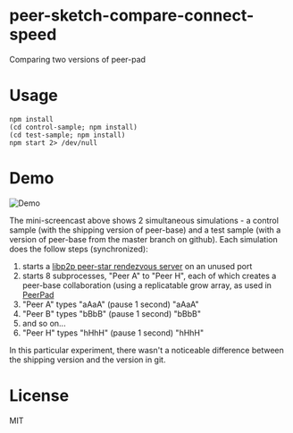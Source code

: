 # peer-sketch-compare-connect-speed

Comparing two versions of peer-pad

# Usage

```
npm install
(cd control-sample; npm install)
(cd test-sample; npm install)
npm start 2> /dev/null
```

# Demo

![Demo](https://gateway.ipfs.io/ipfs/Qmf34RLAUjcZBPFFz2CpkwENcqq92GdUbvg4ZeF1ibeQ7p/sketch-control-vs-test-sample.gif)

The mini-screencast above shows 2 simultaneous simulations - a control sample
(with the shipping version of peer-base) and a test sample (with a version of
peer-base from the master branch on github). Each simulation does the follow
steps (synchronized):

1. starts a [libp2p peer-star rendezvous server](https://github.com/libp2p/js-libp2p-websocket-star-rendezvous) on an unused port
2. starts 8 subprocesses, "Peer A" to "Peer H", each of which creates a peer-base collaboration (using a replicatable grow array,
   as used in [PeerPad](https://peerpad.net/) 
3. "Peer A" types "aAaA" (pause 1 second) "aAaA"
4. "Peer B" types "bBbB" (pause 1 second) "bBbB"
5. and so on...
6. "Peer H" types "hHhH" (pause 1 second) "hHhH"

In this particular experiment, there wasn't a noticeable difference between the
shipping version and the version in git.

# License

MIT
